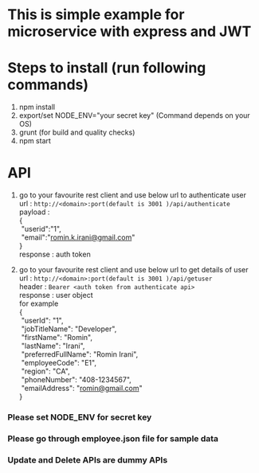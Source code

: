 # This is simple example for microservice with express and JWT

# Steps to install (run following commands)

1) npm install
2) export/set NODE_ENV="your secret key" (Command depends on your OS)
3) grunt (for build and quality checks)
4) npm start

# API
1) go to your favourite rest client and use below url to authenticate user<br />
	url : `http://<domain>:port(default is 3001 )/api/authenticate`<br />
	payload : <br />{<br />
			&nbsp;"userid":"1",<br />
			&nbsp;"email":"romin.k.irani@gmail.com"<br />
		}<br />
	response : auth token<br />

2) go to your favourite rest client and use below url to get details of user<br />
	url : `http://<domain>:port(default is 3001 )/api/getuser`<br />
	header : `Bearer <auth token from authenticate api>`<br />
	response : user object<br />
	for example<br />
	  {<br />
		  &nbsp;"userId": "1",<br />
		  &nbsp;"jobTitleName": "Developer",<br />
		  &nbsp;"firstName": "Romin",<br />
		  &nbsp;"lastName": "Irani",<br />
		  &nbsp;"preferredFullName": "Romin Irani",<br />
		  &nbsp;"employeeCode": "E1",<br />
		  &nbsp;"region": "CA",<br />
		  &nbsp;"phoneNumber": "408-1234567",<br />
		  &nbsp;"emailAddress": "romin@gmail.com"<br />
		}<br />

### Please set NODE_ENV for secret key<br />		
### Please go through employee.json file for sample data<br />
### Update and Delete APIs are dummy APIs<br />
